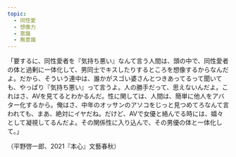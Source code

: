 ```yaml
---
topic:
  - 同性愛
  - 想像力
  - 意識
  - 無意識
---
```

「要するに、同性愛者を『気持ち悪い』なんて言う人間は、頭の中で、同性愛者の体と過剰に一体化して、男同士でキスしたりするところを想像するからなんだよ。だから、そういう連中は、誰かがスゴい婆さんとつきあってるって聞いても、やっぱり『気持ち悪い』って言うよ。人の勝手だって、思えないんだよ。これはさ、AVを見てるとわかるんだ。性に関しては、人間は、簡単に他人をアバター化するから。俺はさ、中年のオッサンのアソコをじっと見つめてろなんて言われても、まあ、絶対にイヤだね。だけど、AVで女優と絡んでる時には、嬉々として凝視してるんだよ。その関係性に入り込んで、その男優の体と一体化して。」

（平野啓一郎、2021『本心』文藝春秋）